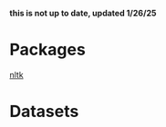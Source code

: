 **this is not up to date, updated 1/26/25**
# Packages
[nltk](https://github.com/nltk/nltk/blob/develop/CITATION.cff)
# Datasets
